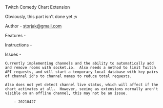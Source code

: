 Twitch Comedy Chart Extension

Obviously, this part isn't done yet ;v

Author - storjak@gmail.com

Features -

Instructions -

Issues -

    Currently implementing channels and the ability to automatically add and remove rooms with socket.io.  Also needs a method to limit Twitch API requests, and will start a temporary local database with key pairs of channel id's to channel names to reduce total requests.

    Also does not yet detect channel live status, which will affect if the chart activates at all.  However, seeing as extensions normally aren't visible on an offline channel, this may not be an issue.

        - 20210427